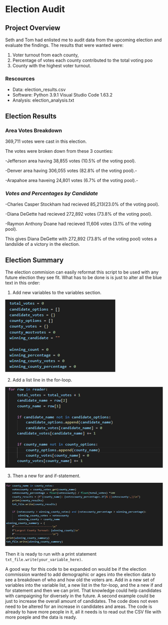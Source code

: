 # Election Audit

## Project Overview
Seth and Tom had enlisted me to audit data from the upcoming election and evaluate the findings. The results that were wanted were: 
1. Voter turnout from each county,
2. Percentage of votes each county contributed to the total voting poo
3. County with the highest voter turnout.

### Rescources
- Data: election_results.csv
- Software: Python 3.9.1
	    Visual Studio Code 1.63.2
- Analysis: election_analysis.txt

## Election Results

### Area Votes Breakdown

369,711 votes were cast in this election.

The votes were broken down from these 3 counties:

-Jefferson area having 38,855 votes (10.5% of the voting pool).

-Denver area having 306,055 votes (82.8% of the voting pool).-

-Arapahoe area haveing 24,801 votes (6.7% of the voting pool).-

### *Votes and Percentages by Candidate*

-Charles Casper Stockham had recieved 85,213(23.0% of the voting pool).

-Diana DeGette had recieved 272,892 votes (73.8% of the voting pool).

-Raymon Anthony Doane had recieved 11,606 votes (3.1% of the voting pool).

This gives Diana DeGette with 272,892 (73.8% of the voting pool) votes a landslide of a victory in the election.

## Election Summary
The election commision can easily reformat this script to be used with any future election they see fit. What has to be done is is just to alter all the blue text in this order:

1. Add new variables to the variables section.

![Variables_pull.PNG](https://github.com/Cyber-Wolfe/ElectionAudit/blob/main/Script_Screenshots/Variables_pull.PNG)

2. Add a list line in the for-loop.

![Row_reader](https://github.com/Cyber-Wolfe/ElectionAudit/blob/main/Script_Screenshots/Row_reader.PNG)

3. Then a new for and if-statement.

![for_block](https://github.com/Cyber-Wolfe/ElectionAudit/blob/main/Script_Screenshots/for_block.PNG)

Then it is ready to run with a print statement `txt_file.write(your_variable_here)`.

A good way for this code to be expanded on would be if the election commission wanted to add demographic or ages into the election data to see a breakdown of who and how old the voters are. Add in a new set of variables into the variable list, a new list in the for-loop, and the a new if and for statement and then we can print.  That knowledge could help candidates with campaigning for diversely in the future.
A second example could be just to increase the overall amount of candidates. The code does not even need to be altered for an increase in candidates and areas.  The code is already to have more people in it, all it needs is to read out the CSV file with more poeple and the data is ready.
